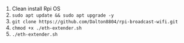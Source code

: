 1. Clean install Rpi OS
2. `sudo apt update && sudo apt upgrade -y`
3. `git clone https://github.com/Dalton8804/rpi-broadcast-wifi.git`
4. `chmod +x ./eth-extender.sh`
5. `./eth-extender.sh`
